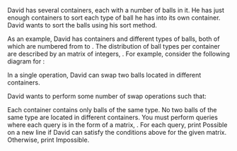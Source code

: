 David has several containers, each with a number of balls in it. He has just enough containers to sort each type of ball he has into its own container. David wants to sort the balls using his sort method.

As an example, David has  containers and  different types of balls, both of which are numbered from  to . The distribution of ball types per container are described by an  matrix of integers, . For example, consider the following diagram for :


In a single operation, David can swap two balls located in different containers.

David wants to perform some number of swap operations such that:

Each container contains only balls of the same type.
No two balls of the same type are located in different containers.
You must perform  queries where each query is in the form of a matrix, . For each query, print Possible on a new line if David can satisfy the conditions above for the given matrix. Otherwise, print Impossible.

